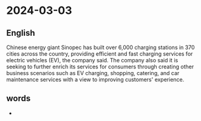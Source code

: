 # 2024-03-03

## English
Chinese energy giant Sinopec has built
over 6,000 charging stations in 370 cities
across the country, providing efficient and
fast charging services for electric vehicles
(EV), the company said. The company also
said it is seeking to further enrich its
services for consumers through creating
other business scenarios such as EV
charging, shopping, catering, and car
maintenance services with a view to
improving customers' experience. 

## words
* 
